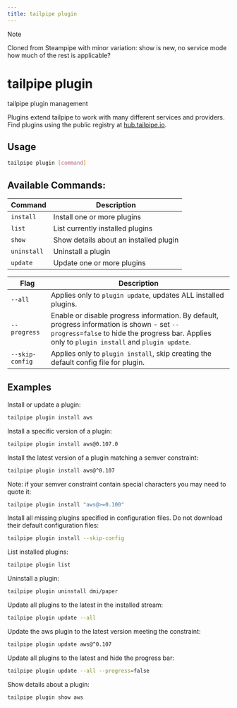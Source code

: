 ```yaml
---
title: tailpipe plugin
---
```


>[!NOTE]
> Cloned from Steampipe with minor variation: show is new, no service mode
> how much of the rest is applicable?


# tailpipe plugin
tailpipe plugin management

Plugins extend tailpipe to work with many different services and providers. Find plugins using the public registry at [hub.tailpipe.io](https://hub.tailpipe.io).


## Usage
```bash
tailpipe plugin [command]
```

## Available Commands:

| Command | Description
|-|-
| `install`     | Install one or more plugins
| `list`        | List currently installed plugins
| `show`        | Show details about an installed plugin
| `uninstall`   | Uninstall a plugin
| `update`     | Update one or more plugins



| Flag | Description
|--|--
| `--all`            | Applies only to `plugin update`, updates ALL installed plugins. 
| `--progress`       | Enable or disable progress information. By default, progress information is shown - set `--progress=false` to hide the progress bar. Applies only to `plugin install` and `plugin update`. 
| `--skip-config`    | Applies only to `plugin install`, skip creating the default config file for plugin. 


## Examples

Install or update a plugin:
```bash
tailpipe plugin install aws
```

Install a specific version of a plugin:
```bash
tailpipe plugin install aws@0.107.0
```

Install the latest version of a plugin matching a semver constraint:
```bash
tailpipe plugin install aws@^0.107
```

Note: if your semver constraint contain special characters you may need to quote it:
```bash
tailpipe plugin install "aws@>=0.100"
```

Install all missing plugins specified in configuration files. Do not download their default configuration files:

```bash
tailpipe plugin install --skip-config
```

List installed plugins:
```bash
tailpipe plugin list
```

Uninstall a plugin:
```bash
tailpipe plugin uninstall dmi/paper
```

Update all plugins to the latest in the installed stream:
```bash
tailpipe plugin update --all
```

Update the aws plugin to the latest version meeting the constraint:
```bash
tailpipe plugin update aws@^0.107
```

Update all plugins to the latest and hide the progress bar:
```bash
tailpipe plugin update --all --progress=false
```

Show details about a plugin:
```bash
tailpipe plugin show aws
```




